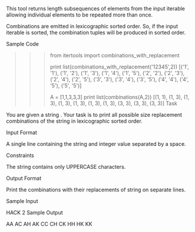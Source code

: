 This tool returns  length subsequences of elements from the input iterable allowing individual elements to be repeated more than once.

Combinations are emitted in lexicographic sorted order. So, if the input iterable is sorted, the combination tuples will be produced in sorted order.

Sample Code

>>> from itertools import combinations_with_replacement
>>> 
>>> print list(combinations_with_replacement('12345',2))
[('1', '1'), ('1', '2'), ('1', '3'), ('1', '4'), ('1', '5'), ('2', '2'), ('2', '3'), ('2', '4'), ('2', '5'), ('3', '3'), ('3', '4'), ('3', '5'), ('4', '4'), ('4', '5'), ('5', '5')]
>>> 
>>> A = [1,1,3,3,3]
>>> print list(combinations(A,2))
[(1, 1), (1, 3), (1, 3), (1, 3), (1, 3), (1, 3), (1, 3), (3, 3), (3, 3), (3, 3)]
Task

You are given a string .
Your task is to print all possible size  replacement combinations of the string in lexicographic sorted order.

Input Format

A single line containing the string  and integer value  separated by a space.

Constraints


The string contains only UPPERCASE characters.

Output Format

Print the combinations with their replacements of string  on separate lines.

Sample Input

HACK 2
Sample Output

AA
AC
AH
AK
CC
CH
CK
HH
HK
KK